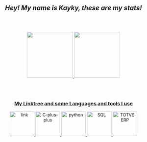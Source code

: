 <h2 align="center"> <i> Hey! My name is Kayky, these are my stats! </i> </h2>

  <br></br>
<div align="center">
  <a href="https://github.com/Kcioban">
    <img height="150em" src="https://github-readme-stats.vercel.app/api?username=Kcioban&show_icons=true&theme=dracula&include_all_comsits=true&count_private=true"/>
    <img height="150em" src="https://github-readme-stats.vercel.app/api/top-langs/?username=Kcioban&layout=compact&langs_count=7&theme=dracula"/>
</div>
    
  <br></br>
<h3  align="center"> My Linktree and some Languages and tools I use </h3>
<div align="center">
  <a   href="https://linktr.ee/KaykyCiobanNakagawa" target="_blank">       <img src="https://img.icons8.com/metro/2x/link.png" width="80" alt="link"/> </a>
  <a   href="https://github.com/Kcioban/KnowAboutCpp" target="_blank">     <img src="https://img.icons8.com/fluency/2x/c-plus-plus-logo.png" width="80" alt="C-plus-plus"/>
  <a   href="https://github.com/Kcioban/KnowAboutPython" target="_blank">  <img src="https://img.icons8.com/color/2x/python.png" width="80" alt="python"/>
  <a   href="https://github.com/Kcioban/KnowAboutSQL" target="_blank">     <img src="https://img.icons8.com/external-phatplus-lineal-color-phatplus/64/external-database-intelligent-center-phatplus-lineal-color-phatplus.png" width="80" alt="SQL"/>
  <img src="https://cdn.icon-icons.com/icons2/2148/PNG/512/totvs_icon_131953.png" width="80" alt="TOTVS ERP"/>
</div>
